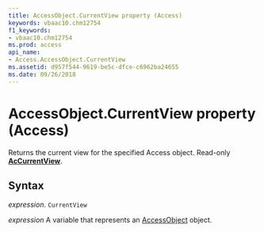 ```yaml
---
title: AccessObject.CurrentView property (Access)
keywords: vbaac10.chm12754
f1_keywords:
- vbaac10.chm12754
ms.prod: access
api_name:
- Access.AccessObject.CurrentView
ms.assetid: d957f544-9619-be5c-dfce-c6962ba24655
ms.date: 09/26/2018
---
```



# AccessObject.CurrentView property (Access)

Returns the current view for the specified Access object. Read-only **[AcCurrentView](Access.AcCurrentView.md)**.


## Syntax

_expression_. `CurrentView`

_expression_ A variable that represents an [AccessObject](Access.AccessObject.md) object.



